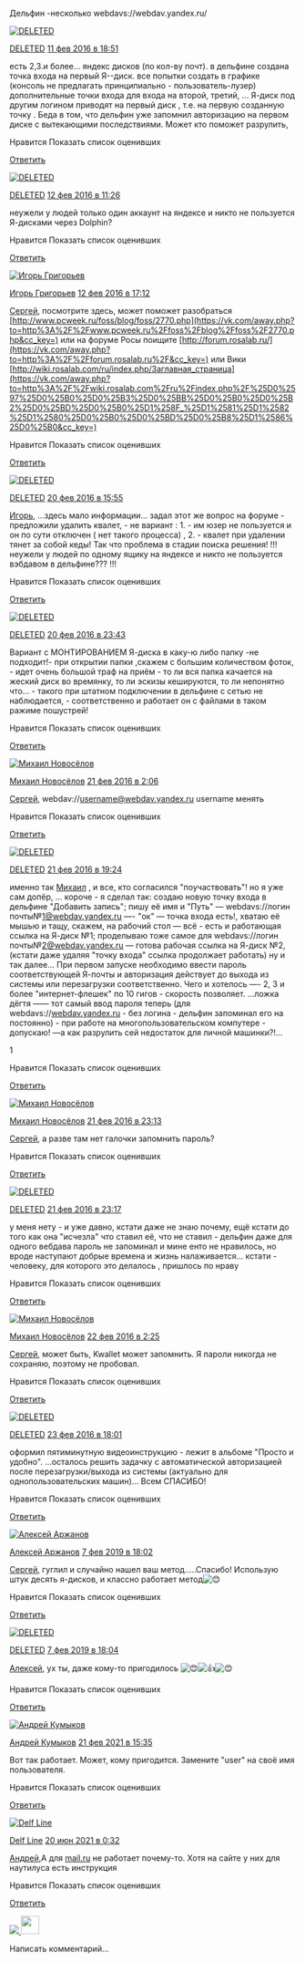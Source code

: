 

Дельфин -несколько webdavs://webdav.yandex.ru/

[![DELETED](https://sun1.dataix-kz-akkol.userapi.com/FjT-LG_GxrmQAKd4TqiQgh410Fqyb2r6NByuLg/WNLQg4iEz-k.png)](https://vk.com/id69875782)

[DELETED](https://vk.com/id69875782) [11 фев 2016 в 18:51](https://vk.com/topic-33847957_34555894?post=9770)

есть 2,3.и более... яндекс дисков (по кол-ву почт). в дельфине создана точка входа на первый Я--диск. все попытки создать в графике (консоль не предлагать принципиально - пользователь-лузер) дополнительные точки входа для входа на второй, третий, ... Я-диск под другим логином приводят на первый диск , т.е. на первую созданную точку . Беда в том, что дельфин уже запомнил авторизацию на первом диске с вытекающими последствиями. Может кто поможет разрулить,

Нравится Показать список оценивших

[Ответить](#)

[![DELETED](https://sun1.dataix-kz-akkol.userapi.com/FjT-LG_GxrmQAKd4TqiQgh410Fqyb2r6NByuLg/WNLQg4iEz-k.png)](https://vk.com/id69875782)

[DELETED](https://vk.com/id69875782) [12 фев 2016 в 11:26](https://vk.com/topic-33847957_34555894?post=9791)

неужели у людей только один аккаунт на яндексе и никто не пользуется Я-дисками через Dolphin?

Нравится Показать список оценивших

[Ответить](#)

[![Игорь Григорьев](https://sun2.dataix-kz-akkol.userapi.com/s/v1/if1/Kk0mjz6WUnYtvH_8waJqVbNmBZmea22c4mMYegqJYGXk204zCtJnbLGAqmcZuasxvD86njDR.jpg?size=50x50&quality=96&crop=89,89,532,532&ava=1)](https://vk.com/id48727741)

[Игорь Григорьев](https://vk.com/id48727741) [12 фев 2016 в 17:12](https://vk.com/topic-33847957_34555894?post=9796)

[Сергей](https://vk.com/id69875782), посмотрите здесь, может поможет разобраться [http://www.pcweek.ru/foss/blog/foss/2770.php](https://vk.com/away.php?to=http%3A%2F%2Fwww.pcweek.ru%2Ffoss%2Fblog%2Ffoss%2F2770.php&cc_key=) или на форуме Росы поищите [http://forum.rosalab.ru/](https://vk.com/away.php?to=http%3A%2F%2Fforum.rosalab.ru%2F&cc_key=) или Вики [http://wiki.rosalab.com/ru/index.php/Заглавная_страница](https://vk.com/away.php?to=http%3A%2F%2Fwiki.rosalab.com%2Fru%2Findex.php%2F%25D0%2597%25D0%25B0%25D0%25B3%25D0%25BB%25D0%25B0%25D0%25B2%25D0%25BD%25D0%25B0%25D1%258F_%25D1%2581%25D1%2582%25D1%2580%25D0%25B0%25D0%25BD%25D0%25B8%25D1%2586%25D0%25B0&cc_key=)

Нравится Показать список оценивших

[Ответить](#)

[![DELETED](https://sun1.dataix-kz-akkol.userapi.com/FjT-LG_GxrmQAKd4TqiQgh410Fqyb2r6NByuLg/WNLQg4iEz-k.png)](https://vk.com/id69875782)

[DELETED](https://vk.com/id69875782) [20 фев 2016 в 15:55](https://vk.com/topic-33847957_34555894?post=10113)

[Игорь](https://vk.com/id48727741), ...здесь мало информации... задал этот же вопрос на форуме \- предложили удалить квалет, \- не вариант : 1\. - им юзер не пользуется и он по сути отключен ( нет такого процесса) , 2. - квалет при удалении тянет за собой кеды! Так что проблема в стадии поиска решения! !!! неужели у людей по одному ящику на яндексе и никто не пользуется вэбдавом в дельфине??? !!!

Нравится Показать список оценивших

[Ответить](#)

[![DELETED](https://sun1.dataix-kz-akkol.userapi.com/FjT-LG_GxrmQAKd4TqiQgh410Fqyb2r6NByuLg/WNLQg4iEz-k.png)](https://vk.com/id69875782)

[DELETED](https://vk.com/id69875782) [20 фев 2016 в 23:43](https://vk.com/topic-33847957_34555894?post=10129)

Вариант с МОНТИРОВАНИЕМ Я\-диска в каку\-ю либо папку \-не подходит!\- при открытии папки ,скажем с большим количеством фоток, \- идет очень большой траф на приём \- то ли вся папка качается на жеский диск во времянку, то ли эскизы кешируются, то ли непонятно что... \- такого при штатном подключении в дельфине с сетью не наблюдается, \- соответственно и работает он с файлами в таком ражиме пошустрей!

Нравится Показать список оценивших

[Ответить](#)

[![Михаил Новосёлов](https://sun1.dataix-kz-akkol.userapi.com/s/v1/if1/cS_fSJz7XTIkyx7iveqg2pw2GgOiJsZZs-E4UD-bTg9ETS-b4_oW1bilk4mWbetpQPl8BQdA.jpg?size=50x50&quality=96&crop=0,0,1436,1436&ava=1)](https://vk.com/mikhailnov)

[Михаил Новосёлов](https://vk.com/mikhailnov) [21 фев 2016 в 2:06](https://vk.com/topic-33847957_34555894?post=10131)

[Сергей](https://vk.com/id69875782), webdav://[username@webdav.yandex.ru](mailto:username@webdav.yandex.ru) username менять

Нравится Показать список оценивших

[Ответить](#)

[![DELETED](https://sun1.dataix-kz-akkol.userapi.com/FjT-LG_GxrmQAKd4TqiQgh410Fqyb2r6NByuLg/WNLQg4iEz-k.png)](https://vk.com/id69875782)

[DELETED](https://vk.com/id69875782) [21 фев 2016 в 19:24](https://vk.com/topic-33847957_34555894?post=10143)

именно так [Михаил](https://vk.com/mikhailnov) , и все, кто согласился "поучаствовать"! но я уже сам допёр, ...
короче \- я сделал так: создаю новую точку входа в дельфине "Добавить запись"; пишу её имя и "Путь" — webdavs://логин почты№[1@webdav.yandex.ru](mailto:1@webdav.yandex.ru) —\- "ок" — точка входа есть!, хватаю её мышью и тащу, скажем, на рабочий стол — всё \- есть и работающая ссылка на Я-диск №1; проделываю тоже самое для webdavs://логин почты№[2@webdav.yandex.ru](mailto:2@webdav.yandex.ru) — готова рабочая ссылка на Я-диск №2,(кстати даже удаляя "точку входа" ссылка продолжает работать) ну и так далее... При первом запуске необходимо ввести пароль соответствующей Я-почты и авторизация действует до выхода из системы или перезагрузки соответственно. Чего и хотелось —- 2, 3 и более "интернет-флешек" по 10 гигов - скорость позволяет.
...ложка дёгтя —— тот самый ввод пароля теперь (для webdavs://[webdav.yandex.ru](https://vk.com/away.php?to=http%3A%2F%2Fwebdav.yandex.ru&cc_key=) \- без логина \- дельфин запоминал его на постоянно) \- при работе на многопользовательском компутере \- допускаю! —а как разрулить сей недостаток для личной машинки?!...

1

Нравится Показать список оценивших

[Ответить](#)

[![Михаил Новосёлов](https://sun1.dataix-kz-akkol.userapi.com/s/v1/if1/cS_fSJz7XTIkyx7iveqg2pw2GgOiJsZZs-E4UD-bTg9ETS-b4_oW1bilk4mWbetpQPl8BQdA.jpg?size=50x50&quality=96&crop=0,0,1436,1436&ava=1)](https://vk.com/mikhailnov)

[Михаил Новосёлов](https://vk.com/mikhailnov) [21 фев 2016 в 23:13](https://vk.com/topic-33847957_34555894?post=10147)

[Сергей](https://vk.com/id69875782), а разве там нет галочки запомнить пароль?

Нравится Показать список оценивших

[Ответить](#)

[![DELETED](https://sun1.dataix-kz-akkol.userapi.com/FjT-LG_GxrmQAKd4TqiQgh410Fqyb2r6NByuLg/WNLQg4iEz-k.png)](https://vk.com/id69875782)

[DELETED](https://vk.com/id69875782) [21 фев 2016 в 23:17](https://vk.com/topic-33847957_34555894?post=10148)

у меня нету \- и уже давно, кстати даже не знаю почему, ещё кстати до того как она "исчезла" что ставил её, что не ставил \- дельфин даже для одного вебдава пароль не запоминал и мине енто не нравилось, но вроде наступают добрые времена и жизнь налаживается... кстати \- человеку, для которого это делалось , пришлось по нраву

Нравится Показать список оценивших

[Ответить](#)

[![Михаил Новосёлов](https://sun1.dataix-kz-akkol.userapi.com/s/v1/if1/cS_fSJz7XTIkyx7iveqg2pw2GgOiJsZZs-E4UD-bTg9ETS-b4_oW1bilk4mWbetpQPl8BQdA.jpg?size=50x50&quality=96&crop=0,0,1436,1436&ava=1)](https://vk.com/mikhailnov)

[Михаил Новосёлов](https://vk.com/mikhailnov) [22 фев 2016 в 2:25](https://vk.com/topic-33847957_34555894?post=10155)

[Сергей](https://vk.com/id69875782), может быть, Kwallet может запомнить. Я пароли никогда не сохраняю, поэтому не пробовал.

Нравится Показать список оценивших

[Ответить](#)

[![DELETED](https://sun1.dataix-kz-akkol.userapi.com/FjT-LG_GxrmQAKd4TqiQgh410Fqyb2r6NByuLg/WNLQg4iEz-k.png)](https://vk.com/id69875782)

[DELETED](https://vk.com/id69875782) [23 фев 2016 в 18:01](https://vk.com/topic-33847957_34555894?post=10199)

оформил пятиминутную видеоинструкцию \- лежит в альбоме "Просто и удобно".
...осталось решить задачку с автоматической авторизацией после перезагрузки/выхода из системы (актуально для однопользовательских машин)...
Всем СПАСИБО!

Нравится Показать список оценивших

[Ответить](#)

[![Алексей Аржанов](https://sun2.dataix-kz-akkol.userapi.com/s/v1/if1/f60rlIbpDGYfGP2YVSwHbxyZNyWuHs-tPAUmH3nb0YpUcxlLQr5d_Co20V3OkMBYn9eROsHU.jpg?size=50x50&quality=96&crop=361,196,288,288&ava=1)](https://vk.com/aleksey_arganov)

[Алексей Аржанов](https://vk.com/aleksey_arganov) [7 фев 2019 в 18:02](https://vk.com/topic-33847957_34555894?post=21295)

[Сергей](https://vk.com/id69875782), гуглил и случайно нашел ваш метод.....Спасибо! Использую штук десять я-дисков, и классно работает метод![😊](../_resources/f09f988a_55c0eb522e74497b87a0d37031ad8724.png)

Нравится Показать список оценивших

[Ответить](#)

[![DELETED](https://sun1.dataix-kz-akkol.userapi.com/FjT-LG_GxrmQAKd4TqiQgh410Fqyb2r6NByuLg/WNLQg4iEz-k.png)](https://vk.com/id69875782)

[DELETED](https://vk.com/id69875782) [7 фев 2019 в 18:04](https://vk.com/topic-33847957_34555894?post=21296)

[Алексей](https://vk.com/aleksey_arganov), ух ты, даже кому-то пригодилось ![😊](../_resources/f09f988a_55c0eb522e74497b87a0d37031ad8724.png)![👍](../_resources/f09f918d_3a18d9bdd8614f9a9d5a4765954bc5b9.png)![😊](../_resources/f09f988a_55c0eb522e74497b87a0d37031ad8724.png)

Нравится Показать список оценивших

[Ответить](#)

[![Андрей Кумыков](https://sun1.dataix-kz-akkol.userapi.com/s/v1/ig2/PTIedv1rYPekOsp8x9jegHO4lFWYBiOF4BedA8xqZigpGHUHwXWzypHxB0GhGpLIrYkOKnx8pXFnmorxATEI3Fbz.jpg?size=50x50&quality=95&crop=419,2,897,897&ava=1)](https://vk.com/dhegfhhf)

[Андрей Кумыков](https://vk.com/dhegfhhf) [21 фев 2021 в 15:35](https://vk.com/topic-33847957_34555894?post=22569)

Вот так работает. Может, кому пригодится.
Замените "user" на своё имя пользователя.

Нравится Показать список оценивших

[Ответить](#)

[![Delf Line](https://sun1.dataix-kz-akkol.userapi.com/s/v1/if1/834Qs9DaAMD1_YTsXSyiDW4V6tnNogJ9rSZh4TY9wJKLFN0_WGWeBWhJjJeF_0fNcFmqeHkN.jpg?size=50x50&quality=96&crop=214,204,1182,1182&ava=1)](https://vk.com/delf_line)

[Delf Line](https://vk.com/delf_line) [20 июн 2021 в 0:32](https://vk.com/topic-33847957_34555894?post=22678)

[Андрей](https://vk.com/dhegfhhf),А для [mail.ru](https://vk.com/away.php?to=http%3A%2F%2Fmail.ru&cc_key=) не работает почему-то. Хотя на сайте у них для наутилуса есть инструкция

Нравится Показать список оценивших

[Ответить](#)

 [![](https://sun2.dataix-kz-akkol.userapi.com/s/v1/if1/PU4GxHbeJA_mKe41z8w-W4BSCLUhIqx9qNnJhWI1bwzYYNyfnmhBa2VR0eJJG2hcMDgqhJCb.jpg?size=50x50&quality=96&crop=221,126,713,713&ava=1) <img width="32" height="32" src="../_resources/PU4GxHbeJA_mKe41z8w-W4BSCLUhIqx9_e53091fda6ea47708.jpg" class="jop-noMdConv">](https://vk.com/mikan979) 

Написать комментарий...
